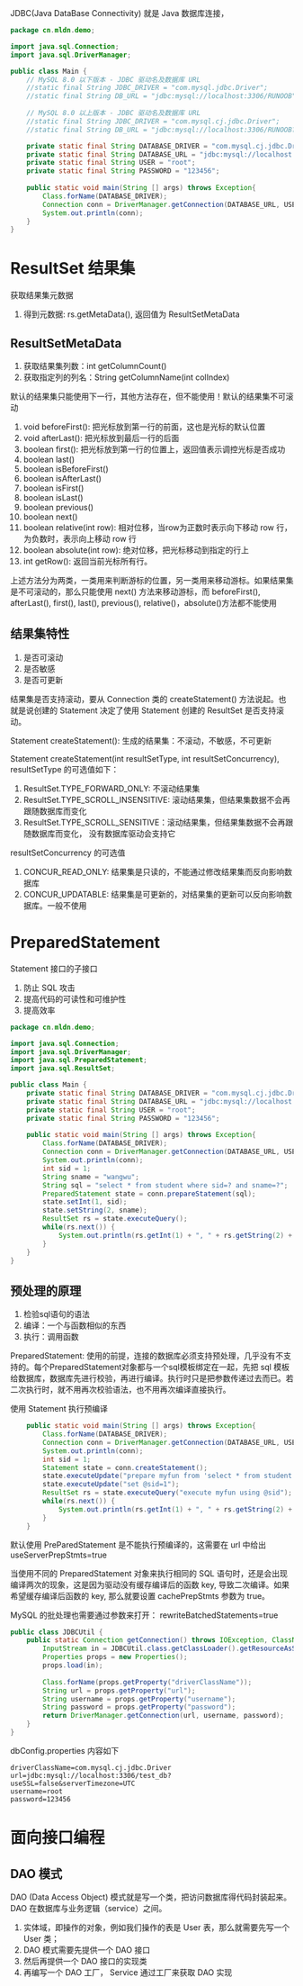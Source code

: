 JDBC(Java DataBase Connectivity) 就是 Java 数据库连接，

```java
package cn.mldn.demo;

import java.sql.Connection;
import java.sql.DriverManager;

public class Main {
    // MySQL 8.0 以下版本 - JDBC 驱动名及数据库 URL
    //static final String JDBC_DRIVER = "com.mysql.jdbc.Driver";  
    //static final String DB_URL = "jdbc:mysql://localhost:3306/RUNOOB";
 
    // MySQL 8.0 以上版本 - JDBC 驱动名及数据库 URL
    //static final String JDBC_DRIVER = "com.mysql.cj.jdbc.Driver";  
    //static final String DB_URL = "jdbc:mysql://localhost:3306/RUNOOB?useSSL=false&serverTimezone=UTC";

	private static final String DATABASE_DRIVER = "com.mysql.cj.jdbc.Driver";
	private static final String DATABASE_URL = "jdbc:mysql://localhost:3306/test_db?useSSL=false&serverTimezone=UTC";
	private static final String USER = "root";
	private static final String PASSWORD = "123456";
	
    public static void main(String [] args) throws Exception{
    	Class.forName(DATABASE_DRIVER);
    	Connection conn = DriverManager.getConnection(DATABASE_URL, USER, PASSWORD);
    	System.out.println(conn);
    }
}
```

# ResultSet 结果集
获取结果集元数据
1. 得到元数据: rs.getMetaData(), 返回值为 ResultSetMetaData

## ResultSetMetaData
1. 获取结果集列数：int getColumnCount()
2. 获取指定列的列名：String getColumnName(int colIndex)


默认的结果集只能使用下一行，其他方法存在，但不能使用！默认的结果集不可滚动

1. void beforeFirst(): 把光标放到第一行的前面，这也是光标的默认位置
2. void afterLast(): 把光标放到最后一行的后面
3. boolean first(): 把光标放到第一行的位置上，返回值表示调控光标是否成功
4. boolean last()
5. boolean isBeforeFirst()
6. boolean isAfterLast()
7. boolean isFirst()
8. boolean isLast()
9. boolean previous()
10. boolean next()
11. boolean relative(int row): 相对位移，当row为正数时表示向下移动 row 行，为负数时，表示向上移动 row 行
12. boolean absolute(int row): 绝对位移，把光标移动到指定的行上
13. int getRow(): 返回当前光标所有行。

上述方法分为两类，一类用来判断游标的位置，另一类用来移动游标。如果结果集是不可滚动的，那么只能使用 next() 方法来移动游标，而 beforeFirst(), afterLast(), first(), last(), previous(), relative()，absolute()方法都不能使用

## 结果集特性
1. 是否可滚动
2. 是否敏感
3. 是否可更新

结果集是否支持滚动，要从 Connection 类的 createStatement() 方法说起。也就是说创建的 Statement 决定了使用 Statement 创建的 ResultSet 是否支持滚动。

Statement createStatement(): 生成的结果集：不滚动，不敏感，不可更新

Statement createStatement(int resultSetType, int resultSetConcurrency), resultSetType 的可选值如下：
1. ResultSet.TYPE_FORWARD_ONLY: 不滚动结果集
2. ResultSet.TYPE_SCROLL_INSENSITIVE: 滚动结果集，但结果集数据不会再跟随数据库而变化
3. ResultSet.TYPE_SCROLL_SENSITIVE：滚动结果集，但结果集数据不会再跟随数据库而变化， 没有数据库驱动会支持它

resultSetConcurrency 的可选值
1. CONCUR_READ_ONLY: 结果集是只读的，不能通过修改结果集而反向影响数据库
2. CONCUR_UPDATABLE: 结果集是可更新的，对结果集的更新可以反向影响数据库。一般不使用



# PreparedStatement
Statement 接口的子接口
1. 防止 SQL 攻击
2. 提高代码的可读性和可维护性
3. 提高效率

```java
package cn.mldn.demo;

import java.sql.Connection;
import java.sql.DriverManager;
import java.sql.PreparedStatement;
import java.sql.ResultSet;

public class Main {
	private static final String DATABASE_DRIVER = "com.mysql.cj.jdbc.Driver";
	private static final String DATABASE_URL = "jdbc:mysql://localhost:3306/test_db?useSSL=false&serverTimezone=UTC";
	private static final String USER = "root";
	private static final String PASSWORD = "123456";
	
    public static void main(String [] args) throws Exception{
    	Class.forName(DATABASE_DRIVER);
    	Connection conn = DriverManager.getConnection(DATABASE_URL, USER, PASSWORD);
    	System.out.println(conn);
    	int sid = 1;
    	String sname = "wangwu";
    	String sql = "select * from student where sid=? and sname=?";
    	PreparedStatement state = conn.prepareStatement(sql);
    	state.setInt(1, sid);
    	state.setString(2, sname);
    	ResultSet rs = state.executeQuery();
    	while(rs.next()) {
    		System.out.println(rs.getInt(1) + ", " + rs.getString(2) + ", " + rs.getInt(3) + ", " + rs.getString(4));
    	}
    }
}
```

## 预处理的原理
1. 检验sql语句的语法
2. 编译：一个与函数相似的东西
3. 执行：调用函数

PreparedStatement: 使用的前提，连接的数据库必须支持预处理，几乎没有不支持的。每个PreparedStatement对象都与一个sql模板绑定在一起，先把 sql 模板给数据库，数据库先进行校验，再进行编译。执行时只是把参数传递过去而已。若二次执行时，就不用再次校验语法，也不用再次编译直接执行。

使用 Statement 执行预编译
```java
    public static void main(String [] args) throws Exception{
    	Class.forName(DATABASE_DRIVER);
    	Connection conn = DriverManager.getConnection(DATABASE_URL, USER, PASSWORD);
    	System.out.println(conn);
    	int sid = 1;
    	Statement state = conn.createStatement();
    	state.executeUpdate("prepare myfun from 'select * from student where sid=?'");
    	state.executeUpdate("set @sid=1");
    	ResultSet rs = state.executeQuery("execute myfun using @sid");
    	while(rs.next()) {
    		System.out.println(rs.getInt(1) + ", " + rs.getString(2) + ", " + rs.getInt(3) + ", " + rs.getString(4));
    	}
    }
```

默认使用 PreParedStatement 是不能执行预编译的，这需要在 url 中给出 useServerPrepStmts=true

当使用不同的 PreparedStatement 对象来执行相同的 SQL 语句时，还是会出现编译两次的现象，这是因为驱动没有缓存编译后的函数 key, 导致二次编译。如果希望缓存编译后函数的 key, 那么就要设置 cachePrepStmts 参数为 true。

MySQL 的批处理也需要通过参数来打开： rewriteBatchedStatements=true

```java
public class JDBCUtil {
	public static Connection getConnection() throws IOException, ClassNotFoundException, SQLException {
		InputStream in = JDBCUtil.class.getClassLoader().getResourceAsStream("dbConfig.properties");
		Properties props = new Properties();
		props.load(in);
		
		Class.forName(props.getProperty("driverClassName"));
		String url = props.getProperty("url");
		String username = props.getProperty("username");
		String password = props.getProperty("password");
		return DriverManager.getConnection(url, username, password);
	}
}
```
dbConfig.properties 内容如下
```
driverClassName=com.mysql.cj.jdbc.Driver
url=jdbc:mysql://localhost:3306/test_db?useSSL=false&serverTimezone=UTC
username=root
password=123456
```


# 面向接口编程

## DAO 模式
DAO (Data Access Object) 模式就是写一个类，把访问数据库得代码封装起来。 DAO 在数据库与业务逻辑（service）之间。
1. 实体域，即操作的对象，例如我们操作的表是 User 表，那么就需要先写一个 User 类；
2. DAO 模式需要先提供一个 DAO 接口
3. 然后再提供一个 DAO 接口的实现类
4. 再编写一个 DAO 工厂， Service 通过工厂来获取 DAO 实现

